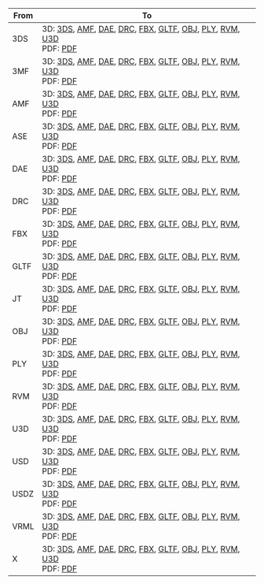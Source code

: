 | From | To |
| --- | --- |
| 3DS | 3D: [3DS](https://docs.fileformat.com/3d/3ds/), [AMF](https://docs.fileformat.com/3d/amf/), [DAE](https://docs.fileformat.com/3d/dae/), [DRC](https://docs.fileformat.com/3d/drc/), [FBX](https://docs.fileformat.com/3d/fbx/), [GLTF](https://docs.fileformat.com/3d/gltf/), [OBJ](https://docs.fileformat.com/3d/obj/), [PLY](https://docs.fileformat.com/3d/ply/), [RVM](https://docs.fileformat.com/3d/rvm/), [U3D](https://docs.fileformat.com/3d/u3d/)<br/> PDF: [PDF](https://docs.fileformat.com/view/pdf/)<br/>  |
| 3MF | 3D: [3DS](https://docs.fileformat.com/3d/3ds/), [AMF](https://docs.fileformat.com/3d/amf/), [DAE](https://docs.fileformat.com/3d/dae/), [DRC](https://docs.fileformat.com/3d/drc/), [FBX](https://docs.fileformat.com/3d/fbx/), [GLTF](https://docs.fileformat.com/3d/gltf/), [OBJ](https://docs.fileformat.com/3d/obj/), [PLY](https://docs.fileformat.com/3d/ply/), [RVM](https://docs.fileformat.com/3d/rvm/), [U3D](https://docs.fileformat.com/3d/u3d/)<br/> PDF: [PDF](https://docs.fileformat.com/view/pdf/)<br/>  |
| AMF | 3D: [3DS](https://docs.fileformat.com/3d/3ds/), [AMF](https://docs.fileformat.com/3d/amf/), [DAE](https://docs.fileformat.com/3d/dae/), [DRC](https://docs.fileformat.com/3d/drc/), [FBX](https://docs.fileformat.com/3d/fbx/), [GLTF](https://docs.fileformat.com/3d/gltf/), [OBJ](https://docs.fileformat.com/3d/obj/), [PLY](https://docs.fileformat.com/3d/ply/), [RVM](https://docs.fileformat.com/3d/rvm/), [U3D](https://docs.fileformat.com/3d/u3d/)<br/> PDF: [PDF](https://docs.fileformat.com/view/pdf/)<br/>  |
| ASE | 3D: [3DS](https://docs.fileformat.com/3d/3ds/), [AMF](https://docs.fileformat.com/3d/amf/), [DAE](https://docs.fileformat.com/3d/dae/), [DRC](https://docs.fileformat.com/3d/drc/), [FBX](https://docs.fileformat.com/3d/fbx/), [GLTF](https://docs.fileformat.com/3d/gltf/), [OBJ](https://docs.fileformat.com/3d/obj/), [PLY](https://docs.fileformat.com/3d/ply/), [RVM](https://docs.fileformat.com/3d/rvm/), [U3D](https://docs.fileformat.com/3d/u3d/)<br/> PDF: [PDF](https://docs.fileformat.com/view/pdf/)<br/>  |
| DAE | 3D: [3DS](https://docs.fileformat.com/3d/3ds/), [AMF](https://docs.fileformat.com/3d/amf/), [DAE](https://docs.fileformat.com/3d/dae/), [DRC](https://docs.fileformat.com/3d/drc/), [FBX](https://docs.fileformat.com/3d/fbx/), [GLTF](https://docs.fileformat.com/3d/gltf/), [OBJ](https://docs.fileformat.com/3d/obj/), [PLY](https://docs.fileformat.com/3d/ply/), [RVM](https://docs.fileformat.com/3d/rvm/), [U3D](https://docs.fileformat.com/3d/u3d/)<br/> PDF: [PDF](https://docs.fileformat.com/view/pdf/)<br/>  |
| DRC | 3D: [3DS](https://docs.fileformat.com/3d/3ds/), [AMF](https://docs.fileformat.com/3d/amf/), [DAE](https://docs.fileformat.com/3d/dae/), [DRC](https://docs.fileformat.com/3d/drc/), [FBX](https://docs.fileformat.com/3d/fbx/), [GLTF](https://docs.fileformat.com/3d/gltf/), [OBJ](https://docs.fileformat.com/3d/obj/), [PLY](https://docs.fileformat.com/3d/ply/), [RVM](https://docs.fileformat.com/3d/rvm/), [U3D](https://docs.fileformat.com/3d/u3d/)<br/> PDF: [PDF](https://docs.fileformat.com/view/pdf/)<br/>  |
| FBX | 3D: [3DS](https://docs.fileformat.com/3d/3ds/), [AMF](https://docs.fileformat.com/3d/amf/), [DAE](https://docs.fileformat.com/3d/dae/), [DRC](https://docs.fileformat.com/3d/drc/), [FBX](https://docs.fileformat.com/3d/fbx/), [GLTF](https://docs.fileformat.com/3d/gltf/), [OBJ](https://docs.fileformat.com/3d/obj/), [PLY](https://docs.fileformat.com/3d/ply/), [RVM](https://docs.fileformat.com/3d/rvm/), [U3D](https://docs.fileformat.com/3d/u3d/)<br/> PDF: [PDF](https://docs.fileformat.com/view/pdf/)<br/>  |
| GLTF | 3D: [3DS](https://docs.fileformat.com/3d/3ds/), [AMF](https://docs.fileformat.com/3d/amf/), [DAE](https://docs.fileformat.com/3d/dae/), [DRC](https://docs.fileformat.com/3d/drc/), [FBX](https://docs.fileformat.com/3d/fbx/), [GLTF](https://docs.fileformat.com/3d/gltf/), [OBJ](https://docs.fileformat.com/3d/obj/), [PLY](https://docs.fileformat.com/3d/ply/), [RVM](https://docs.fileformat.com/3d/rvm/), [U3D](https://docs.fileformat.com/3d/u3d/)<br/> PDF: [PDF](https://docs.fileformat.com/view/pdf/)<br/>  |
| JT | 3D: [3DS](https://docs.fileformat.com/3d/3ds/), [AMF](https://docs.fileformat.com/3d/amf/), [DAE](https://docs.fileformat.com/3d/dae/), [DRC](https://docs.fileformat.com/3d/drc/), [FBX](https://docs.fileformat.com/3d/fbx/), [GLTF](https://docs.fileformat.com/3d/gltf/), [OBJ](https://docs.fileformat.com/3d/obj/), [PLY](https://docs.fileformat.com/3d/ply/), [RVM](https://docs.fileformat.com/3d/rvm/), [U3D](https://docs.fileformat.com/3d/u3d/)<br/> PDF: [PDF](https://docs.fileformat.com/view/pdf/)<br/>  |
| OBJ | 3D: [3DS](https://docs.fileformat.com/3d/3ds/), [AMF](https://docs.fileformat.com/3d/amf/), [DAE](https://docs.fileformat.com/3d/dae/), [DRC](https://docs.fileformat.com/3d/drc/), [FBX](https://docs.fileformat.com/3d/fbx/), [GLTF](https://docs.fileformat.com/3d/gltf/), [OBJ](https://docs.fileformat.com/3d/obj/), [PLY](https://docs.fileformat.com/3d/ply/), [RVM](https://docs.fileformat.com/3d/rvm/), [U3D](https://docs.fileformat.com/3d/u3d/)<br/> PDF: [PDF](https://docs.fileformat.com/view/pdf/)<br/>  |
| PLY | 3D: [3DS](https://docs.fileformat.com/3d/3ds/), [AMF](https://docs.fileformat.com/3d/amf/), [DAE](https://docs.fileformat.com/3d/dae/), [DRC](https://docs.fileformat.com/3d/drc/), [FBX](https://docs.fileformat.com/3d/fbx/), [GLTF](https://docs.fileformat.com/3d/gltf/), [OBJ](https://docs.fileformat.com/3d/obj/), [PLY](https://docs.fileformat.com/3d/ply/), [RVM](https://docs.fileformat.com/3d/rvm/), [U3D](https://docs.fileformat.com/3d/u3d/)<br/> PDF: [PDF](https://docs.fileformat.com/view/pdf/)<br/>  |
| RVM | 3D: [3DS](https://docs.fileformat.com/3d/3ds/), [AMF](https://docs.fileformat.com/3d/amf/), [DAE](https://docs.fileformat.com/3d/dae/), [DRC](https://docs.fileformat.com/3d/drc/), [FBX](https://docs.fileformat.com/3d/fbx/), [GLTF](https://docs.fileformat.com/3d/gltf/), [OBJ](https://docs.fileformat.com/3d/obj/), [PLY](https://docs.fileformat.com/3d/ply/), [RVM](https://docs.fileformat.com/3d/rvm/), [U3D](https://docs.fileformat.com/3d/u3d/)<br/> PDF: [PDF](https://docs.fileformat.com/view/pdf/)<br/>  |
| U3D | 3D: [3DS](https://docs.fileformat.com/3d/3ds/), [AMF](https://docs.fileformat.com/3d/amf/), [DAE](https://docs.fileformat.com/3d/dae/), [DRC](https://docs.fileformat.com/3d/drc/), [FBX](https://docs.fileformat.com/3d/fbx/), [GLTF](https://docs.fileformat.com/3d/gltf/), [OBJ](https://docs.fileformat.com/3d/obj/), [PLY](https://docs.fileformat.com/3d/ply/), [RVM](https://docs.fileformat.com/3d/rvm/), [U3D](https://docs.fileformat.com/3d/u3d/)<br/> PDF: [PDF](https://docs.fileformat.com/view/pdf/)<br/>  |
| USD | 3D: [3DS](https://docs.fileformat.com/3d/3ds/), [AMF](https://docs.fileformat.com/3d/amf/), [DAE](https://docs.fileformat.com/3d/dae/), [DRC](https://docs.fileformat.com/3d/drc/), [FBX](https://docs.fileformat.com/3d/fbx/), [GLTF](https://docs.fileformat.com/3d/gltf/), [OBJ](https://docs.fileformat.com/3d/obj/), [PLY](https://docs.fileformat.com/3d/ply/), [RVM](https://docs.fileformat.com/3d/rvm/), [U3D](https://docs.fileformat.com/3d/u3d/)<br/> PDF: [PDF](https://docs.fileformat.com/view/pdf/)<br/>  |
| USDZ | 3D: [3DS](https://docs.fileformat.com/3d/3ds/), [AMF](https://docs.fileformat.com/3d/amf/), [DAE](https://docs.fileformat.com/3d/dae/), [DRC](https://docs.fileformat.com/3d/drc/), [FBX](https://docs.fileformat.com/3d/fbx/), [GLTF](https://docs.fileformat.com/3d/gltf/), [OBJ](https://docs.fileformat.com/3d/obj/), [PLY](https://docs.fileformat.com/3d/ply/), [RVM](https://docs.fileformat.com/3d/rvm/), [U3D](https://docs.fileformat.com/3d/u3d/)<br/> PDF: [PDF](https://docs.fileformat.com/view/pdf/)<br/>  |
| VRML | 3D: [3DS](https://docs.fileformat.com/3d/3ds/), [AMF](https://docs.fileformat.com/3d/amf/), [DAE](https://docs.fileformat.com/3d/dae/), [DRC](https://docs.fileformat.com/3d/drc/), [FBX](https://docs.fileformat.com/3d/fbx/), [GLTF](https://docs.fileformat.com/3d/gltf/), [OBJ](https://docs.fileformat.com/3d/obj/), [PLY](https://docs.fileformat.com/3d/ply/), [RVM](https://docs.fileformat.com/3d/rvm/), [U3D](https://docs.fileformat.com/3d/u3d/)<br/> PDF: [PDF](https://docs.fileformat.com/view/pdf/)<br/>  |
| X | 3D: [3DS](https://docs.fileformat.com/3d/3ds/), [AMF](https://docs.fileformat.com/3d/amf/), [DAE](https://docs.fileformat.com/3d/dae/), [DRC](https://docs.fileformat.com/3d/drc/), [FBX](https://docs.fileformat.com/3d/fbx/), [GLTF](https://docs.fileformat.com/3d/gltf/), [OBJ](https://docs.fileformat.com/3d/obj/), [PLY](https://docs.fileformat.com/3d/ply/), [RVM](https://docs.fileformat.com/3d/rvm/), [U3D](https://docs.fileformat.com/3d/u3d/)<br/> PDF: [PDF](https://docs.fileformat.com/view/pdf/)<br/>  |

